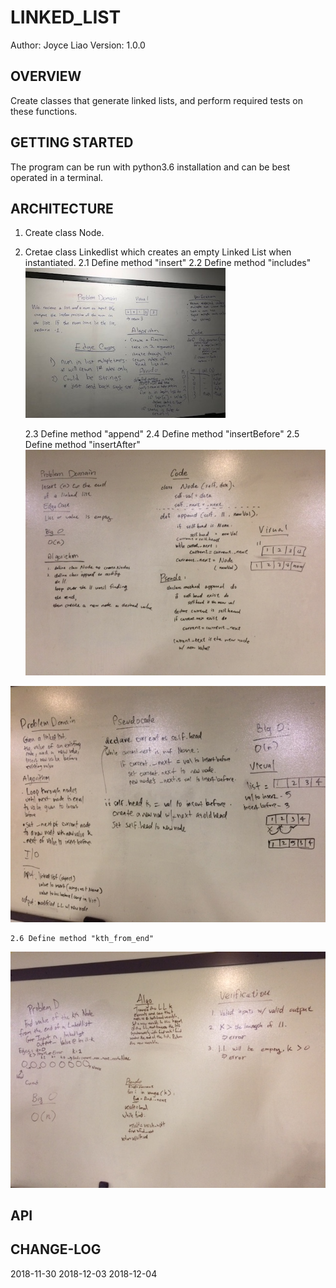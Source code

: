 # LINKED_LIST


Author: Joyce Liao
Version: 1.0.0



## OVERVIEW
Create classes that generate linked lists, and perform required tests on these functions.


## GETTING STARTED
The program can be run with python3.6 installation and can be best operated in a terminal.


## ARCHITECTURE
1. Create class Node.
2. Cretae class Linkedlist which creates an empty Linked List when instantiated.
    2.1 Define method "insert"
    2.2 Define method "includes"
![White Boarding](https://github.com/joyliao07/data_structures_and_algorithms/blob/master/assets/03_array_binary_search_(1).jpg)

    2.3 Define method "append"
    2.4 Define method "insertBefore"
    2.5 Define method "insertAfter"
![White Boarding](https://github.com/joyliao07/data_structures_and_algorithms/blob/master/assets/06_ll_insertions_(1).jpeg)

![White Boarding](https://github.com/joyliao07/data_structures_and_algorithms/blob/master/assets/06_ll_insertions_(2).jpeg)

    2.6 Define method "kth_from_end"

![White Boarding](https://github.com/joyliao07/data_structures_and_algorithms/blob/master/assets/07_ll_kth_from_end.jpeg)









## API



## CHANGE-LOG



2018-11-30
2018-12-03
2018-12-04
